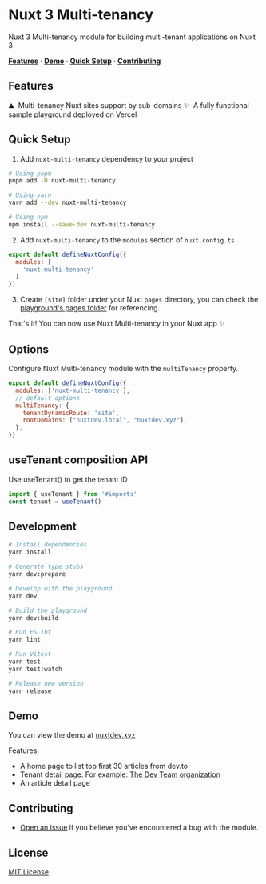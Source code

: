 # Nuxt 3 Multi-tenancy

Nuxt 3 Multi-tenancy module for building multi-tenant applications on Nuxt 3

<p>
  <a href="#features"><strong>Features</strong></a> ·
  <a href="https://nuxtdev.xyz"><strong>Demo</strong></a> ·
  <a href="#quick-setup"><strong>Quick Setup</strong></a> ·
  <a href="#contributing"><strong>Contributing</strong></a>
</p>

## Features

⛰ &nbsp;Multi-tenancy Nuxt sites support by sub-domains
✨ &nbsp;A fully functional sample playground deployed on Vercel



## Quick Setup

1. Add `nuxt-multi-tenancy` dependency to your project

```bash
# Using pnpm
pnpm add -D nuxt-multi-tenancy

# Using yarn
yarn add --dev nuxt-multi-tenancy

# Using npm
npm install --save-dev nuxt-multi-tenancy
```

2. Add `nuxt-multi-tenancy` to the `modules` section of `nuxt.config.ts`

```js
export default defineNuxtConfig({
  modules: [
    'nuxt-multi-tenancy'
  ]
})
```

3. Create `[site]` folder under your Nuxt `pages` directory, you can check the [playground's pages folder](./playground/pages/[site]/) for referencing.

That's it! You can now use Nuxt Multi-tenancy in your Nuxt app ✨

## Options

Configure Nuxt Multi-tenancy module with the `multiTenancy` property.

```js
export default defineNuxtConfig({
  modules: ['nuxt-multi-tenancy'],
  // default options
  multiTenancy: {
    tenantDynamicRoute: 'site',
    rootDomains: ["nuxtdev.local", "nuxtdev.xyz"],
  },
})
```

## useTenant composition API

Use useTenant() to get the tenant ID

```js
import { useTenant } from '#imports'
const tenant = useTenant()
```




## Development

```bash
# Install dependencies
yarn install

# Generate type stubs
yarn dev:prepare

# Develop with the playground
yarn dev

# Build the playground
yarn dev:build

# Run ESLint
yarn lint

# Run Vitest
yarn test
yarn test:watch

# Release new version
yarn release
```

## Demo

You can view the demo at [nuxtdev.xyz](https://nuxtdev.xyz)

Features:

- A home page to list top first 30 articles from dev.to
- Tenant detail page. For example: [The Dev Team organization](https://devteam.nuxtdev.xyz)
- An article detail page



## Contributing

- [Open an issue](https://github.com/hieuhani/nuxt-multi-tenancy/issues) if you believe you've encountered a bug with the module.

## License

[MIT License](./LICENSE)

